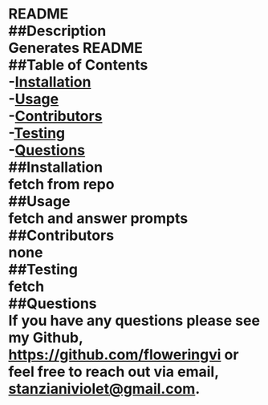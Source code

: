 # README <br>##Description <br>Generates README <br> ##Table of Contents <br>-[Installation](#installation) <br> -[Usage](#usage) <br> -[Contributors](#contributors) <br>-[Testing](#testing) <br>-[Questions](#questions) <br>##Installation <br>fetch from repo <br>##Usage <br>fetch and answer prompts <br>##Contributors <br>none <br>##Testing <br>fetch  <br>##Questions <br>If you have any questions please see my Github, https://github.com/floweringvi  or feel free to reach out via email, stanzianiviolet@gmail.com. 